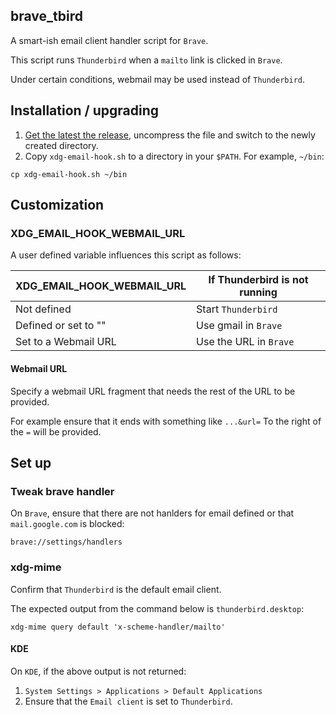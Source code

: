 ## brave_tbird

A smart-ish email client handler script for `Brave`.

This script runs `Thunderbird` when a `mailto` link is clicked in
`Brave`.

Under certain conditions, webmail may be used instead of
`Thunderbird`.

## Installation / upgrading

1. [Get the latest the
   release](https://github.com/pablo-blueoakdb/brave_tbird/releases),
   uncompress the file and switch to the newly created directory.
2. Copy `xdg-email-hook.sh` to a directory in your `$PATH`.  For
   example, `~/bin`:

```shell
cp xdg-email-hook.sh ~/bin
```

## Customization

### XDG_EMAIL_HOOK_WEBMAIL_URL

A user defined variable influences this script as follows:

| XDG_EMAIL_HOOK_WEBMAIL_URL | If Thunderbird is not running |
|----------------------------|-------------------------------|
| Not defined                | Start `Thunderbird`           |
| Defined or set to ""       | Use gmail in `Brave`          |
| Set to a Webmail URL       | Use the URL in `Brave`        |

#### Webmail URL

Specify a webmail URL fragment that needs the rest of the URL to be
provided.

For example ensure that it ends with something like `...&url=`  To the
right of the `=` will be provided.

## Set up

### Tweak brave handler

On `Brave`, ensure that there are not hanlders for email defined or
that `mail.google.com` is blocked:

```
brave://settings/handlers
```
### xdg-mime

Confirm that `Thunderbird` is the default email client.

The expected output from the command below is `thunderbird.desktop`:

```shell
xdg-mime query default 'x-scheme-handler/mailto'
```

#### KDE

On `KDE`, if the above output is not returned:

1. `System Settings > Applications > Default Applications`
2. Ensure that the `Email client` is set to `Thunderbird`.
